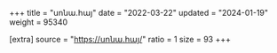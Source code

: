 +++
title = "սոնա.հայ"
date = "2022-03-22"
updated = "2024-01-19"
weight = 95340

[extra]
source = "https://սոնա.հայ/"
ratio = 1
size = 93
+++
